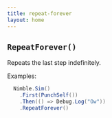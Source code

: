 ```yaml
---
title: repeat-forever
layout: home
---
```


## `RepeatForever()`

Repeats the last step indefinitely.

Examples:

```csharp
  Nimble.Sim()
    .First(PunchSelf())
    .Then(() => Debug.Log("Ow"))
    .RepeatForever()
```